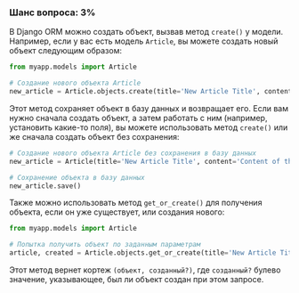 ### Шанс вопроса: 3%

В Django ORM можно создать объект, вызвав метод `create()` у модели. Например, если у вас есть модель `Article`, вы можете создать новый объект следующим образом:

```python
from myapp.models import Article

# Создание нового объекта Article
new_article = Article.objects.create(title='New Article Title', content='Content of the article')
```

Этот метод сохраняет объект в базу данных и возвращает его. Если вам нужно сначала создать объект, а затем работать с ним (например, установить какие-то поля), вы можете использовать метод `create()` или же сначала создать объект без сохранения:

```python
# Создание нового объекта Article без сохранения в базу данных
new_article = Article(title='New Article Title', content='Content of the article')

# Сохранение объекта в базу данных
new_article.save()
```

Также можно использовать метод `get_or_create()` для получения объекта, если он уже существует, или создания нового:

```python
from myapp.models import Article

# Попытка получить объект по заданным параметрам
article, created = Article.objects.get_or_create(title='New Article Title', content='Content of the article')
```

Этот метод вернет кортеж `(объект, созданный?)`, где `созданный?` булево значение, указывающее, был ли объект создан при этом запросе.